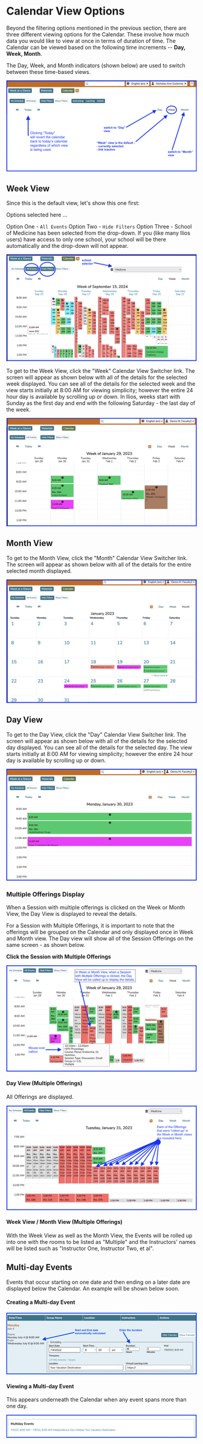 # Calendar View Options

Beyond the filtering options mentioned in the previous section, there are three different viewing options for the Calendar. These involve how much data you would like to view at once in terms of duration of time. The Calendar can be viewed based on the following time increments -- **Day, Week, Month**.

The Day, Week, and Month indicators (shown below) are used to switch between these time-based views.

![calendar duration view switcher](../images/calendar_view_images/duration_switcher.png)

## Week View

Since this is the default view, let's show this one first: 

Options selected here ...

Option One - `All Events` 
Option Two - `Hide Filters` 
Option Three - School of Medicine has been selected from the drop-down. If you (like many Ilios users) have access to only one school, your school will be there automatically and the drop-down will not appear.

![All Events - Week View](../images/calendar_srch_images/all_school_events_week_view.png)


To get to the Week View, click the "Week" Calendar View Switcher link. The screen will appear as shown below with all of the details for the selected week displayed. You can see all of the details for the selected week and the view starts initially at 8:00 AM for viewing simplicity; however the entire 24 hour day is available by scrolling up or down. In Ilios, weeks start with Sunday as the first day and end with the following Saturday - the last day of the week.

![Week View](../images/calendar_view_images/week_view.png)

## Month View

To get to the Month View, click the "Month" Calendar View Switcher link. The screen will appear as shown below with all of the details for the entire selected month displayed.

![Month View (Calendar)](../images/calendar_view_images/month_view.png)

## Day View

To get to the Day View, click the "Day" Calendar View Switcher link. The screen will appear as shown below with all of the details for the selected day displayed. You can see all of the details for the selected day. The view starts initially at 8:00 AM for viewing simplicity; however the entire 24 hour day is available by scrolling up or down.

![Day View](../images/calendar_view_images/day_view.png)

### Multiple Offerings Display

When a Session with multiple offerings is clicked on the Week or Month View, the Day View is displayed to reveal the details.

For a Session with Multiple Offerings, it is important to note that the offerings will be grouped on the Calendar and only displayed once in Week and Month view. The Day view will show all of the Session Offerings on the same screen - as shown below.

**Click the Session with Multiple Offerings**

![Click multi-offering Session](../images/calendar_view_images/week_view_multiple.png)

#### Day View (Multiple Offerings)

All Offerings are displayed.

![All offerings - displayed](../images/calendar_view_images/day_view_multiple.png)

#### Week View / Month View (Multiple Offerings)

With the Week View as well as the Month View, the Events will be rolled up into one with the rooms to be listed as "Multiple" and the Instructors' names will be listed such as "Instructor One, Instructor Two, et al".

## Multi-day Events

Events that occur starting on one date and then ending on a later date are displayed below the Calendar. An example will be shown below soon.

#### Creating a Multi-day Event

![Create multi-day event](../images/calendar_view_images/multi_day_create.png)

#### Viewing a Multi-day Event

This appears underneath the Calendar when any event spans more than one day.

![View the multi-day event](../images/calendar_view_images/multi_day_view.png)

